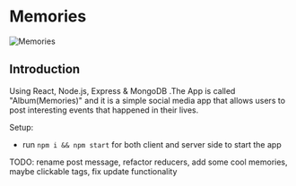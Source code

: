 # Memories

![Memories](https://i.ibb.co/Z8Y0CJv/Screenshot-2020-10-30-at-11-10-04.png)

## Introduction


Using React, Node.js, Express & MongoDB .The App is called "Album(Memories)" and it is a simple social media app that allows users to post interesting events that happened in their lives.



Setup:
- run ```npm i && npm start``` for both client and server side to start the app

TODO: rename post message, refactor reducers, add some cool memories, maybe clickable tags, fix update functionality

